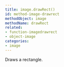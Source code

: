 ```yaml
---
title: image.drawRect()
id: method-image-drawrect
methodObject: image
methodName: drawRect
related:
- function-imagedrawrect
- object-image
categories:
- image
---
```


Draws a rectangle.
